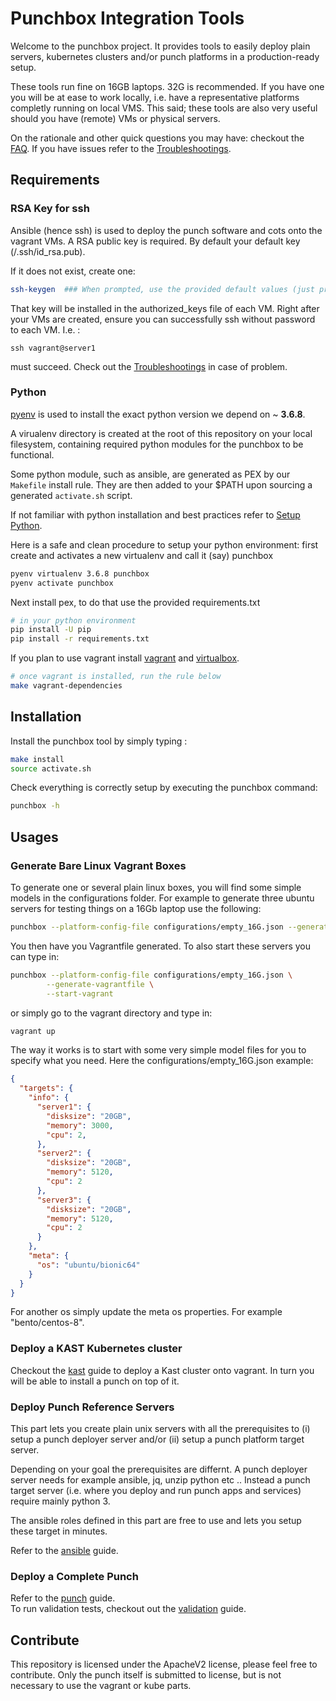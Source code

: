 # Punchbox Integration Tools

Welcome to the punchbox project. It provides tools to easily deploy plain servers, kubernetes clusters and/or
punch platforms in a production-ready setup. 

These tools run fine on 16GB laptops. 32G is recommended. If you have one you will
be at ease to work locally, i.e. have a representative platforms completly running
on local VMS. 
This said; these tools are also very useful should you have (remote) VMs or physical servers.

On the rationale and other quick questions you may have: checkout the [FAQ](./FAQ.md). If you have issues refer to the [Troubleshootings](./Troubleshootings.md).

## Requirements

### RSA Key for ssh

Ansible (hence ssh) is used to deploy the punch software and cots onto the vagrant VMs. 
A RSA public key is required. By default your default key (/.ssh/id_rsa.pub). 

If it does not exist, create one:

```sh
ssh-keygen  ### When prompted, use the provided default values (just press Return key)
```

That key will be installed in the authorized_keys file of each VM. Right after your VMs are created, 
ensure you can successfully  ssh without password to each 
VM. I.e. :

```
ssh vagrant@server1
```
must succeed. Check out the [Troubleshootings](./Troubleshootings.md) in case of problem.

### Python 

[pyenv](https://github.com/pyenv/pyenv) is used to install the exact python version we depend on ~ **3.6.8**.

A virualenv directory is created at the root of this repository on your local filesystem, containing required python modules for the punchbox to be functional.

Some python module, such as ansible, are generated as PEX by our `Makefile` install rule. They are then added to your $PATH upon sourcing a generated `activate.sh` script.

If not familiar with python installation and best practices refer to 
[Setup Python](https://doc.punchplatform.com/Contribution_Guide/Setup_Python.html). 

Here is a safe and clean procedure to setup your python environment: first 
create and activates a new virtualenv and call it (say) punchbox

```sh
pyenv virtualenv 3.6.8 punchbox
pyenv activate punchbox
```

Next install pex, to do that use the provided requirements.txt

```sh
# in your python environment
pip install -U pip
pip install -r requirements.txt
```

If you plan to use vagrant install [vagrant](https://www.vagrantup.com/downloads.html) and [virtualbox](https://www.virtualbox.org/). 

```sh
# once vagrant is installed, run the rule below
make vagrant-dependencies
```

## Installation 

Install the punchbox tool by simply typing :

```sh
make install
source activate.sh
```

Check everything is correctly setup by executing the punchbox command:
```sh
punchbox -h
```

## Usages

### Generate Bare Linux Vagrant Boxes

To generate one or several plain linux boxes,  you will find some
simple models in the configurations folder. For example to generate 
three ubuntu servers for testing things on a 16Gb laptop use the following:

```sh
punchbox --platform-config-file configurations/empty_16G.json --generate-vagrantfile
```

You then have you Vagrantfile generated. To also start these servers you can type in:

```sh
punchbox --platform-config-file configurations/empty_16G.json \
        --generate-vagrantfile \
        --start-vagrant
```

or simply go to the vagrant directory and type in:

```sh
vagrant up
```

The way it works is to start with some very simple model files for you to specify what you need. 
Here the configurations/empty_16G.json example:

```json
{
  "targets": {
    "info": {
      "server1": {
        "disksize": "20GB",
        "memory": 3000,
        "cpu": 2,
      },
      "server2": {
        "disksize": "20GB",
        "memory": 5120,
        "cpu": 2
      },
      "server3": {
        "disksize": "20GB",
        "memory": 5120,
        "cpu": 2
      }
    },
    "meta": {
      "os": "ubuntu/bionic64"
    }
  }
}
```

For another os simply update the meta os properties. For example "bento/centos-8". 

### Deploy a KAST Kubernetes cluster

Checkout the [kast](./kast/README.md) guide to deploy a Kast cluster onto vagrant. In turn you will be
able to install a punch on top of it. 

### Deploy Punch Reference Servers

This part lets you create plain unix servers with all the prerequisites to 
(i) setup a punch deployer server 
and/or (ii) setup a punch platform target server.

Depending on your goal the prerequisites are differnt. A punch deployer server needs for example ansible, jq, unzip python etc .. Instead a punch target server (i.e. where you deploy and run punch apps and services) require  mainly python 3. 

The ansible roles defined in this part are free to use and lets you setup these target in minutes. 

Refer to the [ansible](./ansible/README.md) guide.  

### Deploy a Complete Punch

Refer to the [punch](./punch/README.md) guide.  
To run validation tests, checkout out the [validation](./punch/configurations/validation/README.md) guide.

## Contribute

This repository is licensed under the ApacheV2 license, please feel free to contribute. 
Only the punch itself is submitted to license, but is not necessary to use the vagrant or kube 
parts.

